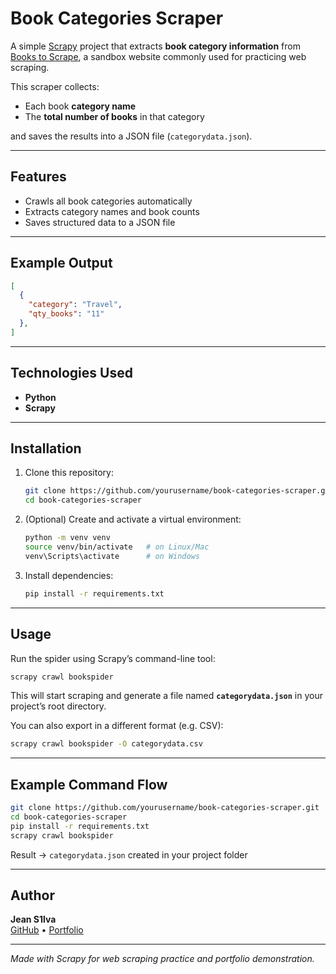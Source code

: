 # Book Categories Scraper

A simple [Scrapy](https://scrapy.org/) project that extracts **book category information** from [Books to Scrape](https://books.toscrape.com), a sandbox website commonly used for practicing web scraping.

This scraper collects:
- Each book **category name**
- The **total number of books** in that category

and saves the results into a JSON file (`categorydata.json`).

---

## Features

- Crawls all book categories automatically  
- Extracts category names and book counts  
- Saves structured data to a JSON file  

---

## Example Output

```json
[
  {
    "category": "Travel",
    "qty_books": "11"
  },
]
```

---

## Technologies Used

- **Python**
- **Scrapy**

---

## Installation

1. Clone this repository:
   ```bash
   git clone https://github.com/yourusername/book-categories-scraper.git
   cd book-categories-scraper
   ```

2. (Optional) Create and activate a virtual environment:
   ```bash
   python -m venv venv
   source venv/bin/activate   # on Linux/Mac
   venv\Scripts\activate      # on Windows
   ```

3. Install dependencies:
   ```bash
   pip install -r requirements.txt
   ```

---

## Usage

Run the spider using Scrapy’s command-line tool:

```bash
scrapy crawl bookspider
```

This will start scraping and generate a file named **`categorydata.json`** in your project’s root directory.

You can also export in a different format (e.g. CSV):

```bash
scrapy crawl bookspider -O categorydata.csv
```

---

## Example Command Flow

```bash
git clone https://github.com/yourusername/book-categories-scraper.git
cd book-categories-scraper
pip install -r requirements.txt
scrapy crawl bookspider
```

Result → `categorydata.json` created in your project folder

---

## Author

**Jean S1lva**  
[GitHub](https://github.com/JeanS1lva) • [Portfolio](https://JeanS1lva.github.io)

---

 *Made with Scrapy for web scraping practice and portfolio demonstration.*
